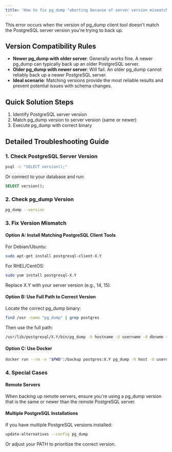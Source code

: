 ```yaml
---
title: 'How to fix pg_dump "aborting because of server version mismatch"'
---
```


This error occurs when the version of pg_dump client tool doesn't match the PostgreSQL server version you're trying to back up.

## Version Compatibility Rules

- **Newer pg_dump with older server**: Generally works fine. A newer pg_dump can typically back up an older PostgreSQL server.
- **Older pg_dump with newer server**: Will fail. An older pg_dump cannot reliably back up a newer PostgreSQL server.
- **Ideal scenario**: Matching versions provide the most reliable results and prevent potential issues with schema changes.

## Quick Solution Steps

1. Identify PostgreSQL server version
2. Match pg_dump version to server version (same or newer)
3. Execute pg_dump with correct binary

## Detailed Troubleshooting Guide

### 1. Check PostgreSQL Server Version

```bash
psql -c "SELECT version();"
```

Or connect to your database and run:

```sql
SELECT version();
```

### 2. Check pg_dump Version

```bash
pg_dump --version
```

### 3. Fix Version Mismatch

#### Option A: Install Matching PostgreSQL Client Tools

For Debian/Ubuntu:

```bash
sudo apt-get install postgresql-client-X.Y
```

For RHEL/CentOS:

```bash
sudo yum install postgresql-X.Y
```

Replace X.Y with your server version (e.g., 14, 15).

#### Option B: Use Full Path to Correct Version

Locate the correct pg_dump binary:

```bash
find /usr -name "pg_dump" | grep postgres
```

Then use the full path:

```bash
/usr/lib/postgresql/X.Y/bin/pg_dump -h hostname -U username -d dbname > backup.sql
```

#### Option C: Use Docker

```bash
docker run --rm -v "$PWD":/backup postgres:X.Y pg_dump -h host -U username -d dbname > backup.sql
```

### 4. Special Cases

#### Remote Servers

When backing up remote servers, ensure you're using a pg_dump version that is the same or newer than the remote PostgreSQL server.

#### Multiple PostgreSQL Installations

If you have multiple PostgreSQL versions installed:

```bash
update-alternatives --config pg_dump
```

Or adjust your PATH to prioritize the correct version.
